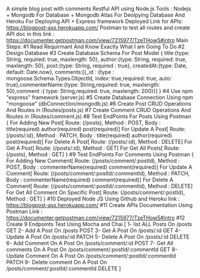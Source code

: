 A simple blog post with comments Restful API using Node.js
Tools : Nodejs + Mongodb For Database + Mongodb Atlas For Deolpying Database And Heroku For Deploying API + Express framework
Deployed Link for APIs: https://blogpost-ass.herokuapp.com/
Postman to test all routes and create API doc in this link : https://documenter.getpostman.com/view/7215977/TzeTHow5#intro
Main Steps:
#1 Read Requirmant And Know Exactly What I am Going To Do
#2 Design Database
#3 Create Database Schema For Post Model
{
        title:{type: String, required: true, maxlength: 50},
        author:{type: String, required: true, maxlength: 50},
        post:{type: String, required : true},
        createdAt:{type: Date, default: Date.now},
        comments:[{_id : {type : mongoose.Schema.Types.ObjectId, index: true,required: true, auto: true},commenterName:{type: String,required: true, maxlength: 50},comment :{
                   type: String,required: true, maxlength: 200}}]
}
#4 Use npm "express" framework (server.js)
#5 Create Database Connection Using npm "mongoose" (dbConnection/mongodb.js)
#6 Create Post CRUD Operations And Routes in (Routes/posts.js)
#7 Create Comment CRUD Operations And Routes in (Routes/comment.js)
#8 Test EndPoints For Posts Using Postman
{
    For Adding New Post[ Route: (/posts), Method : POST, Body : title(required) author(required) post(required)]
    For Update A Post[ Route: (/posts/:id), Method : PATCH, Body : title(required) author(required) post(required)]
    For Delete A Post[ Route: (/posts/:id), Method : DELETE]
    For Get A Post[ Route: (/posts/:id), Method : GET]
    For Get All Posts[ Route: (/posts), Method : GET]
}
#9 Test EndPoints For Comments Using Postman
{
    For Adding New Comment[ Route: (/posts/comment/:postId), Method : POST, Body : commenterName(required) comment(required)]
    For Update A Comment[ Route: (/posts/comment/:postId/:commentId), Method : PATCH, Body : commenterName(required) comment(required)]
    For Delete A Comment[ Route: (/posts/comment/:postId/:commentId), Method : DELETE]
    For Get All Comment On Specific Post[ Route: (/posts/comment/:postId), Method : GET]
}
#10 Deployed Node JS Using Github and Heroku
    link : https://blogpost-ass.herokuapp.com/
#11 Create APIs Documentation Using Postman
    Link : https://documenter.getpostman.com/view/7215977/TzeTHow5#intro
#12 Create 9 Endpoints Test Using Mocha and Chai
    [
        1- list ALL Posts On /posts GET
        2- Add A Post On /posts POST
        3- Get A Post On /posts/:id GET
        4- Update A Post On /posts/:id PATCH
        5- Delete A Post On /posts/:id DELETE
        6- Add Comment On A Post On /posts/comment/:id POST
        7- Get All comments On A Post On /posts/comment/:postId/:commentId GET
        8- Update Comment On A Post On /posts/comment/:postId/:commentId PATCH
        9- Delete comment On A Post On /posts/comment/:postId/:commentId DELETE
    ]
